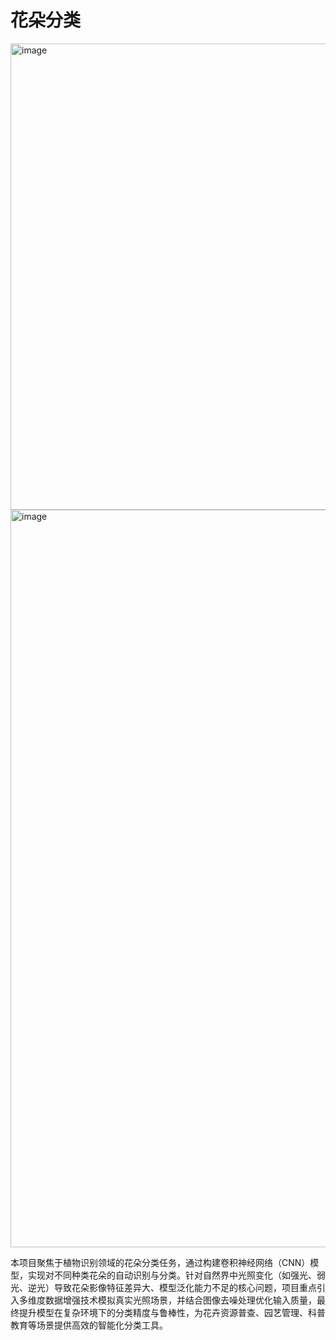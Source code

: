 # 花朵分类
<img width="1468" height="746" alt="image" src="https://github.com/user-attachments/assets/c43f908e-65a3-4890-94cb-b91f32bb1f13" />

<img width="1680" height="1180" alt="image" src="https://github.com/user-attachments/assets/ec109361-bcbf-444b-bc52-ec27d6383441" />

本项目聚焦于植物识别领域的花朵分类任务，通过构建卷积神经网络（CNN）模型，实现对不同种类花朵的自动识别与分类。针对自然界中光照变化（如强光、弱光、逆光）导致花朵影像特征差异大、模型泛化能力不足的核心问题，项目重点引入多维度数据增强技术模拟真实光照场景，并结合图像去噪处理优化输入质量，最终提升模型在复杂环境下的分类精度与鲁棒性，为花卉资源普查、园艺管理、科普教育等场景提供高效的智能化分类工具。
